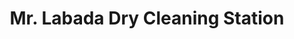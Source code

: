 ---
title: "Mr. Labada Dry Cleaning Station"
url: /miagao/mr-labada-dry-cleaning-station/
shop: laundry
---